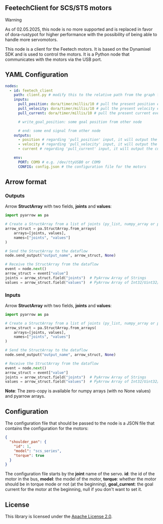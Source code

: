 ## FeetechClient for SCS/STS motors

> [!WARNING]  
> As of 02.05.2025, this node is no more supported and is replaced in favor of dora-rustypot for higher performance
> with the possibility of being able to handle more servomotors.

This node is a client for the Feetech motors. It is based on the Dynamixel SDK and is used to control the motors. It
is a Python node that communicates with the motors via the USB port.

## YAML Configuration

```YAML
nodes:
  - id: feetech_client
    path: client.py # modify this to the relative path from the graph file to the client script
    inputs:
      pull_position: dora/timer/millis/10 # pull the present position every 10ms
      pull_velocity: dora/timer/millis/10 # pull the present velocity every 10ms
      pull_current: dora/timer/millis/10 # pull the present current every 10ms

      # write_goal_position: some goal position from other node

      # end: some end signal from other node
    outputs:
      - position # regarding 'pull_position' input, it will output the position every 10ms
      - velocity # regarding 'pull_velocity' input, it will output the velocity every 10ms
      - current # regarding 'pull_current' input, it will output the current every 10ms

    env:
      PORT: COM9 # e.g. /dev/ttyUSB0 or COM9
      CONFIG: config.json # the configuration file for the motors
```

## Arrow format

### Outputs

Arrow **StructArray** with two fields, **joints** and **values**:

```Python
import pyarrow as pa

# Create a StructArray from a list of joints (py_list, numpy_array or pyarrow_array) and a list of values (py_list, numpy_array or pyarrow_array)
arrow_struct = pa.StructArray.from_arrays(
    arrays=[joints, values],
    names=["joints", "values"]
)

# Send the StructArray to the dataflow
node.send_output("output_name", arrow_struct, None)

# Receive the StructArray from the dataflow
event = node.next()
arrow_struct = event["value"]
joints = arrow_struct.field("joints")  # PyArrow Array of Strings
values = arrow_struct.field("values")  # PyArrow Array of Int32/Uint32/Float32...
```

### Inputs

Arrow **StructArray** with two fields, **joints** and **values**:

```Python
import pyarrow as pa

# Create a StructArray from a list of joints (py_list, numpy_array or pyarrow_array) and a list of values (py_list, numpy_array or pyarrow_array)
arrow_struct = pa.StructArray.from_arrays(
    arrays=[joints, values],
    names=["joints", "values"]
)

# Send the StructArray to the dataflow
node.send_output("output_name", arrow_struct, None)

# Receive the StructArray from the dataflow
event = node.next()
arrow_struct = event["value"]
joints = arrow_struct.field("joints")  # PyArrow Array of Strings
values = arrow_struct.field("values")  # PyArrow Array of Int32/Uint32/Float32...
```

**Note**: The zero-copy is available for numpy arrays (with no None values) and pyarrow arrays.

## Configuration

The configuration file that should be passed to the node is a JSON file that contains the configuration for the motors:

```JSON
{
  "shoulder_pan": {
    "id": 1,
    "model": "scs_series",
    "torque": true
  }
}
```

The configuration file starts by the **joint** name of the servo. **id**: the id of the motor in the bus, **model**: the
model of the motor, **torque**: whether the motor should be in torque mode or not (at the beginning), **goal_current**:
the goal current for the motor at the beginning, null if you don't want to set it.

## License

This library is licensed under the [Apache License 2.0](../../LICENSE).
